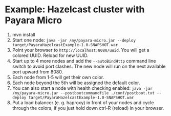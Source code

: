 # Example: Hazelcast cluster with Payara Micro

1. mvn install
2. Start one node: `java -jar /my/payara-micro.jar --deploy target/PayaraHazelcastExample-1.0-SNAPSHOT.war`
3. Point your browser to `http://localhost:8080/uuid`. You will get a colored UUID. Reload for new UUID.
4. Start up to 4 more nodes and add the `--autoBindHttp` command line switch to avoid port clashes. The new node will run on the next available port upward from 8080.
5. Each node from 1-5 will get their own color.
6. Each node beyond the 5th will be assigned the default color.
7. You can also start a node with health checking enabled: `java -jar /my/payara-micro.jar --postbootcommandfile ./conf/postboot.txt --deploy target/PayaraHazelcastExample-1.0-SNAPSHOT.war`
8. Put a load balancer (e. g. haproxy) in front of your nodes and cycle through the colors, if you just hold down ctrl-R (reload) in your browser.

